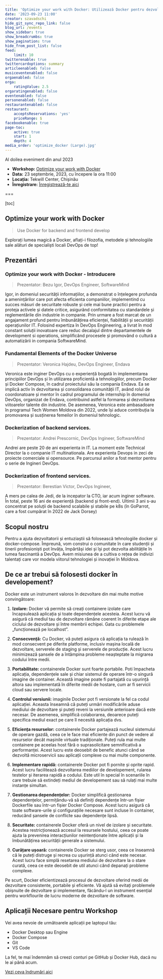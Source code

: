 ```yaml
---
title: 'Optimize your work with Docker: Utilizează Docker pentru dezvoltarea de backend și a frontend'
date: '2023-09-23 11:00'
creator: szavadschi
hide_git_sync_repo_link: false
blog_url: /events
show_sidebar: true
show_breadcrumbs: true
show_pagination: true
hide_from_post_list: false
feed:
    limit: 10
twitterenable: true
twittercardoptions: summary
articleenabled: false
musiceventenabled: false
orgaenabled: false
orga:
    ratingValue: 2.5
orgaratingenabled: false
eventenabled: false
personenabled: false
restaurantenabled: false
restaurant:
    acceptsReservations: 'yes'
    priceRange: $
facebookenable: true
page-toc:
    active: true
    start: 1
    depth: 4
media_order: 'optimize_docker (Large).jpg'
---
```


Al doilea eveniment din anul 2023

- **Workshop:** [Optimize your work with Docker](https://tekwill.md/course/optimize-work-with-docker/)
- **Data:** 23 septembrie, 2023, cu începere la ora 11:00
- **Locația:** Tekwill Center, Chișinău
- **Înregistrare:** [Înregistrează-te aici](https://tekwill.typeform.com/to/RnaIQU2e)

===

[toc]

## Optimize your work with Docker
> Use Docker for backend and frontend develop

Explorați lumea magică a Docker, aflați-i filozofia, metodele și tehnologiile sale alături de specialiști locali DevOps de top!

## Prezentări

### Optimize your work with Docker - Introducere

> Prezentator: Bezu Igor, DevOps Engineer, SoftwareMind

Igor, in domeniul securității informațiilor, a demonstrat o înțelegere profunda a amenințărilor care pot afecta eficienta companiilor, implementind cu succes măsuri de securitate robuste și cele mai bune practici pentru a proteja activele și datele critice, asigurând conformitatea cu standardele și reglementările din industrie in companie.
Prin urmare a fost marcat de un angajament profund pentru îmbunătățirea eficienței, fiabilității și securității operațiunilor IT. Folosind expertiza în DevOps Engineering, a livrat în mod constant soluții inovatoare care reduc decalajul dintre departamentele de development si operations, simplificând procesele și promovând o cultură a automatizării in compania SoftwareMind.

### Fundamental Elements of the Docker Universe 
> Prezentator: Veronica Hajdeu, DevOps Engineer, Endava

Veronica este inginer DevOps cu o experiență bogată în implementarea principiilor DevOps și în utilizarea proficientă a tehnologiilor, precum Docker și Docker Compose, în cadrul proiectului său la compania Endava.
Ea se implică activ în dezvoltarea și consolidarea comunității IT, având rolul de coordonatoare și mentor în cadrul programului de internship în domeniul DevOps, organizat de Endava, contribuind astfel la formarea și dezvoltarea viitoarelor talente din industrie. De asemenea, Veronica este ambasadoare în programul Tech Women Moldova din 2022, unde își aduce contribuția la promovarea și susținerea femeilor în domeniul tehnologic.

### Dockerization of backend services. 
> Prezentator: Andrei Prescornic, DevOps Ingineer, SoftwareMind

Andrei are peste 20 de ani experienta in IT. La moment este Technical Director la o companie IT multinationala. Are experienta Devops in zeci de proiecte comerciale si opensource. Pe parcursul anilor a fost mentor pentru o serie de Ingineri DevOps.

### Dockerization of frontend services. 
> Prezentator: Berestian Victor, DevOps Ingineer, 

A mers pe calea de Jedi, de la incepator la CTO, iar acum inginer software. În total, peste 16 ani de experiență (backend și front-end). Ultimii 3 ani s-au concentrat pe soluții de backend scalabile și stabile pe k8s (în GoParrot, care a fost cumpărat în 2022 de Jack Dorsey)

## Scopul nostru

Pentru a ajuta dezvoltatorii și entuziaștii să folosească tehnologiile docker și docker-compose. Împreună, vom construi o comunitate în care studenții și tinerii profesioniști pot învăța, împărtăși idei și își pot dezvolta abilitățile în lumea fascinantă a DevOps. Avem misiunea de a cultiva o rețea de indivizi talentați care vor modela viitorul tehnologiei și inovației în Moldova.

## De ce ar trebui să folosesti docker în developement?

Docker este un instrument valoros în dezvoltare din mai multe motive convingătoare:

1. **Izolare:** Docker vă permite să creați containere izolate care încapsulează aplicația  și toate dependențele acesteia. Acest lucru vă asigură că mediul tau de dezvoltare rămâne coerent în diferite etape ale ciclului de dezvoltare și între membrii echipei. Gata cu problemele „funcționează pe localhost”.

2. **Consecvență:** Cu Docker, vă puteți asigura că aplicația ta rulează în mod consecvent pe diferite platforme, inclusiv mașina locală de dezvoltare, serverele de staging și serverele de producție. Acest lucru minimizează șansele de a întâmpina probleme neașteptate la migrarea codului între medii.

3. **Portabilitate:** containerele Docker sunt foarte portabile. Poti împacheta aplicația, dependențele sale și chiar sistemul de operare  într-o singură imagine de container. Această imagine poate fi partajată cu ușurință altora sau implementată în diferite medii de hostare, cum ar fi servicii cloud sau servere locale.

4. **Controlul versiunii:** imaginile Docker pot fi versionate la fel ca codul aplicației. Aceasta înseamnă că puteți urmări modificările aduse mediului de dezvoltare și puteți reveni la versiunile anterioare dacă este necesar. De asemenea, simplifică colaborarea, deoarece puteți specifica mediul exact pe care îl necesită aplicația dvs.

5. **Eficiența resurselor:** containerele Docker partajează nucleul sistemului de operare gazdă, ceea ce le face mai eficiente din punct de vedere al resurselor decât mașinile virtuale tradiționale. Puteți rula mai multe containere pe aceelas host fără o suprasolicitare semnificativă a performanței. Acest lucru este deosebit de benefic atunci când se dezvoltă microservicii sau aplicații complexe cu mai multe componente.

6. **Implementare rapidă:** containerele Docker pot fi pornite și oprite rapid. Acest lucru facilitează dezvoltarea mediilor de developement, rularea testelor și iterarea rapidă a codului. Este util în special în scenariile în care trebuie să extindeți mediul de developement sau să rulați mai multe instanțe simultan.

7. **Gestionarea dependențelor:** Docker simplifică gestionarea dependențelor, permițându-vă să definiți dependențe într-un fișier Dockerfile sau într-un fișier Docker Compose. Acest lucru asigură că toate software-urile și configurațiile necesare sunt incluse în container, reducând șansele de conflicte sau dependențe lipsă.

8. **Securitate:** containerele Docker oferă un nivel de izolare și securitate. Acestea restricționează accesul la resursele hostului, ceea ce poate ajuta la prevenirea interacțiunilor neintenționate între aplicații și la îmbunătățirea securității generale a sistemului.

9. **Curățare ușoară:** containerele Docker se sterg usor, ceea ce înseamnă că le puteți distruge și recrea cu ușurință atunci când este necesar. Acest lucru face simplă resetarea mediului de dezvoltare la o stare curată, ceea ce este deosebit de util atunci când depanați probleme complexe.

Pe scurt, Docker eficientizează procesul de dezvoltare oferind medii de dezvoltare consistente, portabile și eficiente. Vă ajută să evitați problemele obișnuite de dezvoltare și implementare, făcându-l un instrument esențial pentru workflourile de lucru moderne de dezvoltare de software.

## Aplicații Necesare pentru Workshop

Vei avea nevoie de următoarele aplicații pe laptopul tău:

* Docker Desktop sau Engine
* Docker Compose
* Git
* VS Code

La fel, te mai îndemnăm să creezi conturi pe GitHub și Docker Hub, dacă nu le ai până acum.

[Vezi ceva îndrumări aici](../../howto/aplicatii-necesare-pentru-workshop)